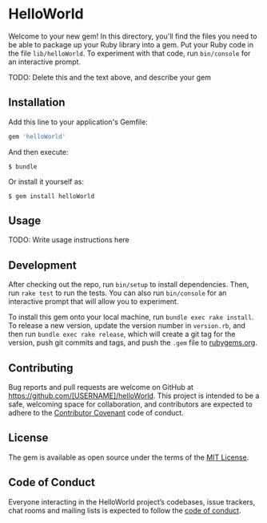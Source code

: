 # HelloWorld

Welcome to your new gem! In this directory, you'll find the files you need to be able to package up your Ruby library into a gem. Put your Ruby code in the file `lib/helloWorld`. To experiment with that code, run `bin/console` for an interactive prompt.

TODO: Delete this and the text above, and describe your gem

## Installation

Add this line to your application's Gemfile:

```ruby
gem 'helloWorld'
```

And then execute:

    $ bundle

Or install it yourself as:

    $ gem install helloWorld

## Usage

TODO: Write usage instructions here

## Development

After checking out the repo, run `bin/setup` to install dependencies. Then, run `rake test` to run the tests. You can also run `bin/console` for an interactive prompt that will allow you to experiment.

To install this gem onto your local machine, run `bundle exec rake install`. To release a new version, update the version number in `version.rb`, and then run `bundle exec rake release`, which will create a git tag for the version, push git commits and tags, and push the `.gem` file to [rubygems.org](https://rubygems.org).

## Contributing

Bug reports and pull requests are welcome on GitHub at https://github.com/[USERNAME]/helloWorld. This project is intended to be a safe, welcoming space for collaboration, and contributors are expected to adhere to the [Contributor Covenant](http://contributor-covenant.org) code of conduct.

## License

The gem is available as open source under the terms of the [MIT License](https://opensource.org/licenses/MIT).

## Code of Conduct

Everyone interacting in the HelloWorld project’s codebases, issue trackers, chat rooms and mailing lists is expected to follow the [code of conduct](https://github.com/[USERNAME]/helloWorld/blob/master/CODE_OF_CONDUCT.md).
